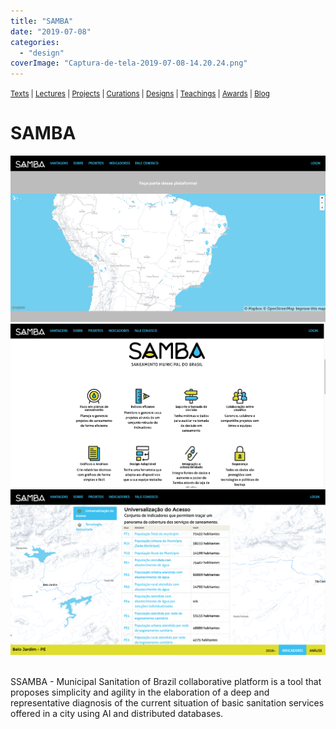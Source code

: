 ```yaml
---
title: "SAMBA"
date: "2019-07-08"
categories: 
  - "design"
coverImage: "Captura-de-tela-2019-07-08-14.20.24.png"
---
```


<small>[Texts](../texts.html) | [Lectures](../lectures.html) | [Projects](../projects.html) | [Curations](../curation.html) | [Designs](../designs.html) | [Teachings](../teachings.html) | [Awards](../awards.html) | <a href="https://readruiz.medium.com/" target="_blank">Blog</a></small>

# SAMBA

<img src="images/Captura-de-tela-2019-07-08-14.20.40.png" alt="" />
    
<img src="images/Captura-de-tela-2019-07-08-14.20.24.png" alt="" />
    
<img src="images/Captura-de-tela-2019-07-08-14.22.04.png" alt="" />
    
<img src="images/Captura-de-tela-2019-07-08-14.22.35-1024x532.png" alt="" />
    

SSAMBA - Municipal Sanitation of Brazil collaborative platform is a tool that proposes simplicity and agility in the elaboration of a deep and representative diagnosis of the current situation of basic sanitation services offered in a city using AI and distributed databases.
